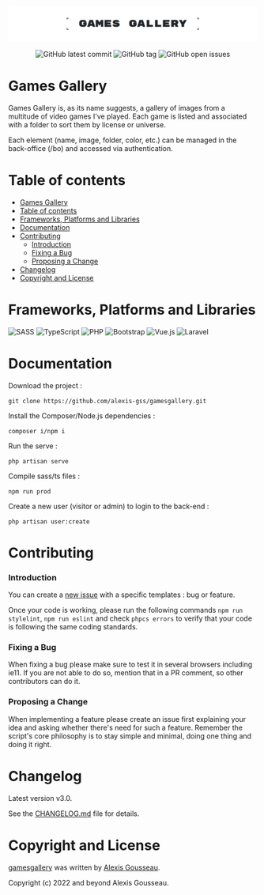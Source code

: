 <div align="center">

![Banner of the github account](./resources/assets/images/github-visual.png)

![GitHub latest commit](https://img.shields.io/github/last-commit/alexis-gss/gamesgallery/develop?color=212529&style=for-the-badge) ![GitHub tag](https://img.shields.io/github/tag/alexis-gss/gamesgallery?style=for-the-badge&color=212529) ![GitHub open issues](https://img.shields.io/github/issues-raw/alexis-gss/gamesgallery?style=for-the-badge&color=212529)

</div>

# Games Gallery
Games Gallery is, as its name suggests, a gallery of images from a multitude of video games I've played. Each game is listed and associated with a folder to sort them by license or universe.

Each element (name, image, folder, color, etc.) can be managed in the back-office (/bo) and accessed via authentication.

# Table of contents

- [Games Gallery](#games-gallery)
- [Table of contents](#table-of-contents)
- [Frameworks, Platforms and Libraries](#frameworks-platforms-and-libraries)
- [Documentation](#documentation)
- [Contributing](#contributing)
    - [Introduction](#introduction)
    - [Fixing a Bug](#fixing-a-bug)
    - [Proposing a Change](#proposing-a-change)
- [Changelog](#changelog)
- [Copyright and License](#copyright-and-license)

# Frameworks, Platforms and Libraries
![SASS](https://img.shields.io/badge/SASS-hotpink.svg?style=for-the-badge&logo=SASS&logoColor=white) ![TypeScript](https://img.shields.io/badge/typescript-%23007ACC.svg?style=for-the-badge&logo=typescript&logoColor=white) ![PHP](https://img.shields.io/badge/php-%23777BB4.svg?style=for-the-badge&logo=php&logoColor=white) ![Bootstrap](https://img.shields.io/badge/bootstrap-%23563D7C.svg?style=for-the-badge&logo=bootstrap&logoColor=white) ![Vue.js](https://img.shields.io/badge/vuejs-%2335495e.svg?style=for-the-badge&logo=vuedotjs&logoColor=%234FC08D) ![Laravel](https://img.shields.io/badge/laravel-%23FF2D20.svg?style=for-the-badge&logo=laravel&logoColor=white)

# Documentation

Download the project :

    git clone https://github.com/alexis-gss/gamesgallery.git

Install the Composer/Node.js dependencies :

    composer i/npm i

Run the serve :

    php artisan serve

Compile sass/ts files :

    npm run prod

Create a new user (visitor or admin) to login to the back-end : 

    php artisan user:create

# Contributing

### Introduction 

You can create a [new issue](https://github.com/alexis-gss/gamesgallery/issues/new/choose) with a specific templates : bug or feature.

Once your code is working, please run the following commands `npm run stylelint`, `npm run eslint` and check `phpcs errors` to verify that your code is following the same coding standards.

### Fixing a Bug

When fixing a bug please make sure to test it in several browsers including ie11. If you are not able to do so, mention that in a PR comment, so other contributors can do it.

### Proposing a Change

When implementing a feature please create an issue first explaining your idea and asking whether there's need for such a feature. Remember the script's core philosophy is to stay simple and minimal, doing one thing and doing it right.

# Changelog

Latest version v3.0.

See the [CHANGELOG.md](CHANGELOG.md) file for details.

# Copyright and License

[gamesgallery](https://github.com/alexis-gss/gamesgallery) was written by [Alexis Gousseau](https://github.com/alexis-gss).

Copyright (c) 2022 and beyond Alexis Gousseau.
